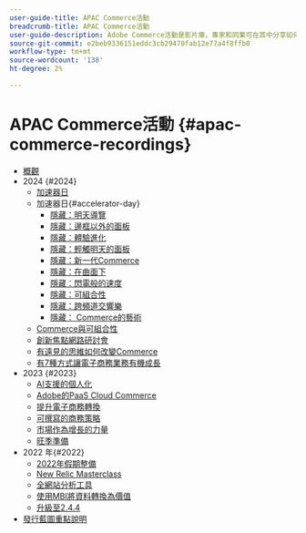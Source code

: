 ```yaml
---
user-guide-title: APAC Commerce活動
breadcrumb-title: APAC Commerce活動
user-guide-description: Adobe Commerce活動是影片庫，專家和同業可在其中分享如何使用Adobe Commerce的想法和創意。
source-git-commit: e2beb9336151eddc3cb29470fab12e77a4f8ffb0
workflow-type: tm+mt
source-wordcount: '138'
ht-degree: 2%

---
```



# APAC Commerce活動 {#apac-commerce-recordings}

+ [概觀](overview.md)
+ 2024 {#2024}
   + [加速器日](2024/accelerator-day/overview.md)
   + 加速器日{#accelerator-day}
      + [隱藏：明天導覽](./2024/accelerator-day/navigating-tomorrow.md)
      + [隱藏：邊框以外的面板](./2024/accelerator-day/panel-beyond-borders.md)
      + [隱藏：體驗進化](./2024/accelerator-day/experience-evolution.md)
      + [隱藏：輕觸明天的面板](./2024/accelerator-day/panel-tapping-into-tomorrow.md)
      + [隱藏：新一代Commerce](./2024/accelerator-day/next-gen-commerce.md)
      + [隱藏：在曲面下](./2024/accelerator-day/beneath-the-surface.md)
      + [隱藏：閃電般的速度](./2024/accelerator-day/lightning-speed.md)
      + [隱藏：可組合性](./2024/accelerator-day/composability.md)
      + [隱藏：跨頻道交響樂](./2024/accelerator-day/cross-channel-symphony.md)
      + [隱藏： Commerce的藝術](./2024/accelerator-day/the-art-of-commerce.md)
   + [Commerce與可組合性](2024/commerce-and-composability.md)
   + [創新焦點網路研討會](2024/innovation-spotlight.md)
   + [有遠見的思維如何改變Commerce](2024/visionary-thinking.md)
   + [有7種方式讓電子商務業務有機成長](2024/grow-ecommerce-business.md)
+ 2023 {#2023}
   + [AI支援的個人化](2023/ai-personalisation.md)
   + [Adobe的PaaS Cloud Commerce](2023/adobes-paas-cloud-commerce.md)
   + [提升電子商務轉換](2023/ecommerce-conversions.md)
   + [可撰寫的商務策略](2023/composable-commerce.md)
   + [市場作為增長的力量](2023/marketplaces.md)
   + [旺季準備](2023/peak-season-prep.md)
+ 2022 年{#2022}
   + [2022年假期整備](2022/holiday.md)
   + [New Relic Masterclass](2022/new-relic.md)
   + [全網站分析工具](2022/analysis-tool.md)
   + [使用MBI將資料轉換為價值](2022/mbi.md)
   + [升級至2.4.4](2022/upgrade.md)
+ [發行藍圖重點說明](release-highlights.md)

<!--+ Commerce Events {#commerce-events}
  + [Overview](commerce-events/overview.md)
  + 2022 {#2022}
    + [Top Tips and Tricks for Adobe Campaign Standard](customer-journeys/2022/tips-and-tricks.md)
    + [Develop and customize data models in Adobe [!DNL Campaign Classic]](customer-journeys/2022/data-models.md)

+ Data and insights {#commerce-release-updates}
  + [Overview](commerce-release-updates/overview.md)
  + 2022 {#2022}
    + [Innovations and trends](data-and-insights/2022/innovations.md)
    + [Sensei and Analysis Workspace](data-and-insights/2022/sensei.md)
    + [Personalize and automate with Adobe Target](data-and-insights/2022/personalize.md)
    + [Analytics and Target applications for Mobile and Apps](data-and-insights/2022/mobile-and-apps.md)
    + [Cross Device Analytics and Customer Journey Analytics](data-and-insights/2022/cross-device-analytics.md) -->